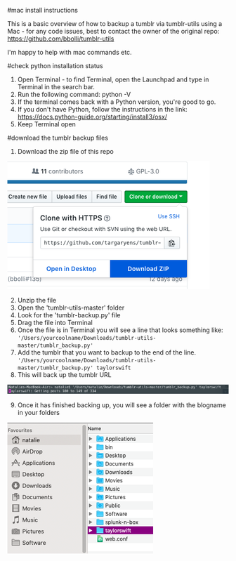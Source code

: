 #mac install instructions

This is a basic overview of how to backup a tumblr via tumblr-utils using a Mac - for any code issues, best to contact the owner of the original repo: https://github.com/bbolli/tumblr-utils 

I'm happy to help with mac commands etc.

#check python installation status
1. Open Terminal - to find Terminal, open the Launchpad and type in Terminal in the search bar.
2. Run the following command: python -V
3. If the terminal comes back with a Python version, you're good to go.
4. If you don't have Python, follow the instructions in the link:
https://docs.python-guide.org/starting/install3/osx/ 
5. Keep Terminal open

#download the tumblr backup files
1. Download the zip file of this repo

![alt text](https://github.com/targaryens/tumblr-utils/blob/master/download%20zip.png)


2. Unzip the file
3. Open the 'tumblr-utils-master' folder
4. Look for the 'tumblr-backup.py' file
5. Drag the file into Terminal
6. Once the file is in Terminal you will see a line that looks something like: ```'/Users/yourcoolname/Downloads/tumblr-utils-master/tumblr_backup.py'```
7. Add the tumblr that you want to backup to the end of the line. ```'/Users/yourcoolname/Downloads/tumblr-utils-master/tumblr_backup.py' taylorswift```
8. This will back up the tumblr URL

![alt text](https://github.com/targaryens/tumblr-utils/blob/master/terminal.png)

9. Once it has finished backing up, you will see a folder with the blogname in your folders

![alt text](https://github.com/targaryens/tumblr-utils/blob/master/folders.png)
